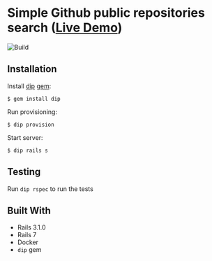 # Simple Github public repositories search ([Live Demo](https://adjust-simplesearch.herokuapp.com/))

![Build](https://github.com/aderyabin/simple_search/actions/workflows/rspec.yml/badge.svg)


## Installation

Install [dip](https://github.com/bibendi/dip) [gem](https://evilmartians.com/chronicles/reusable-development-containers-with-docker-compose-and-dip):

    $ gem install dip


Run provisioning:

    $ dip provision


Start server:

    $ dip rails s


## Testing

Run `dip rspec` to run the tests


## Built With

* Rails 3.1.0
* Rails 7
* Docker
* `dip` gem
